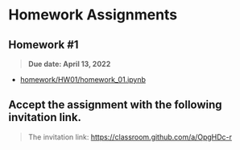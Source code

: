# Homework Assignments

## Homework #1

> **Due date: April 13, 2022**

- [homework/HW01/homework_01.ipynb](./HW01/homework_01.ipynb)


## Accept the assignment with the following invitation link.

> The invitation link: https://classroom.github.com/a/OpgHDc-r
